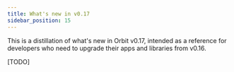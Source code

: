 ```yaml
---
title: What's new in v0.17
sidebar_position: 15
---
```


This is a distillation of what's new in Orbit v0.17, intended as a reference for developers who need to upgrade their apps and libraries from v0.16.

[TODO]